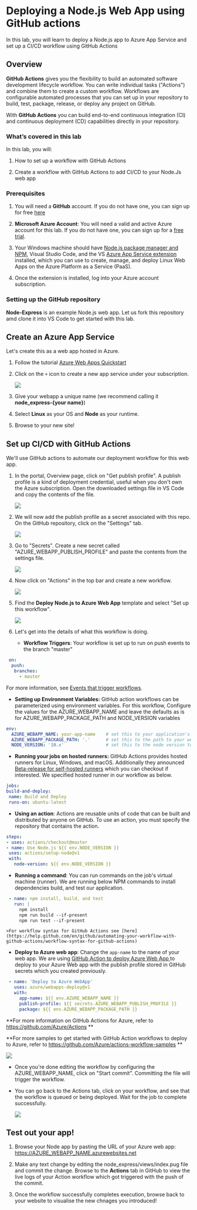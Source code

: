# Deploying a Node.js Web App using GitHub actions

In this lab, you will learn to deploy a Node.js app to Azure App Service and set up a CI/CD workflow using GitHub Actions

## Overview

**GitHub Actions** gives you the flexibility to build an automated software development lifecycle workflow. You can write individual tasks ("Actions") and combine them to create a custom workflow. Workflows are configurable automated processes that you can set up in your repository to build, test, package, release, or deploy any project on GitHub.

With **GitHub Actions** you can build end-to-end continuous integration (CI) and continuous deployment (CD) capabilities directly in your repository. 

### What’s covered in this lab
In this lab, you will:

1. How to set up a workflow with GitHub Actions 

1. Create a workflow with GitHub Actions to add CI/CD to your Node.Js web app


### Prerequisites

1. You will need a **GitHub** account. If you do not have one, you can sign up for free [here](https://github.com/join)

1. **Microsoft Azure Account**: You will need a valid and active Azure account for this lab. If you do not have one, you can sign up for a [free trial](https://azure.microsoft.com/en-us/free/).

1. Your Windows machine should have [Node.js package manager and NPM](https://nodejs.org/en/download), Visual Studio Code, and the VS [Azure App Service extension](vscode:extension/ms-azuretools.vscode-azureappservice) installed, which you can use to create, manage, and deploy Linux Web Apps on the Azure Platform as a Service (PaaS). 

1. Once the extension is installed, log into your Azure account subscription.


### Setting up the GitHub repository

**Node-Express** is an example Node.js web app. Let us fork this repository amd clone it into VS Code to get started with this lab.

## Create an Azure App Service

Let's create this as a web app hosted in Azure. 

1. Follow the tutorial [Azure Web Apps Quickstart](https://docs.microsoft.com/en-us/azure/app-service/app-service-web-get-started-nodejs) 

1. Click on the `+` icon to create a new app service under your subscription.

   ![](../assets/images/create-app-service.png)


1. Give your webapp a unique name (we recommend calling it **node_express-{your name}**)

1. Select **Linux** as your OS and **Node** as your runtime. 

1. Browse to your new site! 

## Set up CI/CD with GitHub Actions 

We'll use GitHub actions to automate our deployment workflow for this web app. 

1. In the portal, Overview page, click on "Get publish profile". A publish profile is a kind of deployment credential, useful when you don't own the Azure subscription. Open the downloaded settings file in VS Code and copy the contents of the file.

   ![](../assets/images/get-publish-profile.png)


1. We will now add the publish profile as a secret associated with this repo. On the GitHub repository, click on the "Settings" tab.

   ![](../assets/images/github-settings.png)


1. Go to "Secrets". Create a new secret called "AZURE_WEBAPP_PUBLISH_PROFILE" and paste the contents from the settings file.

   ![](../assets/images/create-secret.png)


1. Now click on "Actions" in the top bar and create a new workflow. 

   ![](../assets/images/new-action.png)


1. Find the **Deploy Node.js to Azure Web App** template and select "Set up this workflow".

   ![](../assets/images/node-action.png)


1. Let's get into the details of what this workflow is doing.

   - **Workflow Triggers**: Your workflow is set up to run on push events to the branch "master"
     
 ```yaml
  on:
   push:
    branches:
      - master

  ```

   For more information, see [Events that trigger workflows](https://help.github.com/articles/events-that-trigger-workflows).
     
   - **Setting up Environment Variables:** GitHub action workflows can be parameterized using environment variables. For this workflow, Configure the values for the AZURE_WEBAPP_NAME and leave the defaults as is for AZURE_WEBAPP_PACKAGE_PATH and NODE_VERSION variables     

```yaml
env:
  AZURE_WEBAPP_NAME: your-app-name    # set this to your application's name
  AZURE_WEBAPP_PACKAGE_PATH: '.'      # set this to the path to your web app project, defaults to the repository root
  NODE_VERSION: '10.x'                # set this to the node version to use
```
   
   - **Running your jobs on hosted runners:** GitHub Actions provides hosted runners for Linux, Windows, and macOS. Additionally they announced [Beta-release for self-hosted runners](https://github.blog/2019-11-05-self-hosted-runners-for-github-actions-is-now-in-beta/) which you can checkout if interested.
   We specified hosted runner in our workflow as below. 

 ```yaml
jobs:
build-and-deploy:
  name: Build and Deploy
  runs-on: ubuntu-latest
```
   
   - **Using an action**: Actions are reusable units of code that can be built and distributed by anyone on GitHub. To use an action, you must specify the repository that contains the action.
      
  ```yaml
 steps:
 - uses: actions/checkout@master
 - name: Use Node.js ${{ env.NODE_VERSION }}
   uses: actions/setup-node@v1
   with:
     node-version: ${{ env.NODE_VERSION }}

  ```

   - **Running a command**: You can run commands on the job's virtual machine (runner). We are running below NPM commands to install dependencies build, and test our application.

```yaml
 - name: npm install, build, and test
   run: |
     npm install
     npm run build --if-present
     npm run test --if-present

 ```

    >For workflow syntax for GitHub Actions see [here](https://help.github.com/en/github/automating-your-workflow-with-github-actions/workflow-syntax-for-github-actions)

- **Deploy to Azure web app**: Change the `app-name` to the name of your web app. We are using [GitHub Action tp deploy Azure Web App ](https://github.com/Azure/webapps-deploy)to deploy to your Azure Web app with the publish profile stored in GitHub secrets which you created previously.

```yaml
 - name: 'Deploy to Azure WebApp'
   uses: azure/webapps-deploy@v1
   with: 
     app-name: ${{ env.AZURE_WEBAPP_NAME }}
     publish-profile: ${{ secrets.AZURE_WEBAPP_PUBLISH_PROFILE }}
     package: ${{ env.AZURE_WEBAPP_PACKAGE_PATH }}

```
   **For more information on GitHub Actions for Azure, refer to https://github.com/Azure/Actions **

   **For more samples to get started with GitHub Action workflows to deploy to Azure, refer to https://github.com/Azure/actions-workflow-samples **

   ![](../assets/images/add-yaml.png)

- Once you're done editing the workflow by configuring the AZURE_WEBAPP_NAME, click on "Start commit". Committing the file will trigger the workflow.

- You can go back to the Actions tab, click on your workflow, and see that the workflow is queued or being deployed. Wait for the job to complete successfully.

   ![](../assets/images/workflow-complete.png)

## Test out your app!

1. Browse your Node app by pasting the URL of your Azure web app: https://AZURE_WEBAPP_NAME.azurewebsites.net

1. Make any text change by editing the node_express/views/index.pug file and commit the change. Browse to the **Actions** tab in GitHub to view the live logs of your Action workflow which got triggered with the push of the commit.

1.  Once the workflow successfully completes execution, browse back to your website to visualise the new chnages you introduced!
